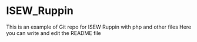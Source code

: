 # ISEW_Ruppin
This is an example of Git repo for ISEW Ruppin with php and other files
Here you can write and edit the README file
